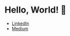 # Hello, World! 👋

- [LinkedIn](linkedin.com/in/gayan98)
- [Medium](https://medium.com/@pathirage)

